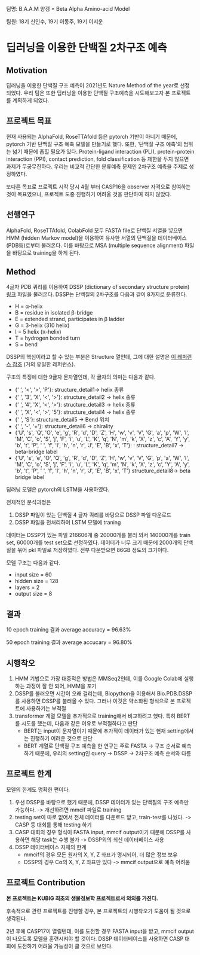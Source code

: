 팀명: B.A.A.M 양갱 = Beta Alpha Amino-acid Model

팀원: 18기 신인수, 19기 이동주, 19기 이지운

# 딥러닝을 이용한 단백질 2차구조 예측


## Motivation
딥러닝을 이용한 단백질 구조 예측이 2021년도 Nature Method of the year로 선정되었다. 우리 팀은 또한 딥러닝을 이용한 단백질 구조예측을 시도해보고자 본 프로젝트를 계획하게 되었다.

## 프로젝트 목표
현재 사용되는 AlphaFold, RoseTTAfold 등은 pytorch 기반이 아니기 때문에, pytorch 기반 단백질 구조 예측 모델을 만들기로 했다. 또한, '단백질 구조 예측'의 범위는 넓기 때문에 좁힐 필요가 있다. Protein-ligand interaction (PLI), protein-protein interaction (PPI), contact prediction, fold classification 등 제한을 두지 않으면 과제가 무궁무진하다. 우리는 비교적 간단한 분류예측 문제인 2차구조 예측을 주제로 성정하였다.

또다른 목표로 프로젝트 시작 당시 4월 부터 CASP16을 observer 자격으로 참여하는 것이 목표였으나, 프로젝트 도중 진행하기 어려울 것을 판단하여 하지 않았다.

## 선행연구
AlphaFold, RoseTTAfold, ColabFold 모두 FASTA file로 단백질 서열을 넣으면 HMM (hidden Markov model)을 이용하여 유사한 서열의 단백질을 데이터베이스(PDB등)로부터 불러온다. 
이를 바탕으로 MSA (multiple sequence alignment) 파일을 바탕으로 training을 하게 된다.

## Method

4글자 PDB 쿼리를 이용하여 DSSP (dictionary of secondary structure protein) [링크](https://swift.cmbi.umcn.nl/gv/dssp/) 파일을 불러온다. DSSP는 단백질의 2차구조를 다음과 같이 8가지로 분류한다. 

- H = α-helix
- B = residue in isolated β-bridge
- E = extended strand, participates in β ladder
- G = 3-helix (310 helix)
- I = 5 helix (π-helix)
- T = hydrogen bonded turn
- S = bend

DSSP의 핵심이라고 할 수 있는 부분은 Structure 열인데, 그에 대한 설명은 [이 레퍼런스 참조](https://pubs.acs.org/doi/full/10.1021/ci5000856) (거의 유일한 레퍼런스).

구조의 특징에 대한 9글자 문자열인데, 각 글자의 의미는 다음과 같다.

- {' ', '<', '>', 'P'}: structure_detail1-> helix 종류
- {' ', '3', 'X', '<', '>'}: structure_detail2 -> helix 종류
- {' ', '4', 'X', '<', '>'}: structure_detail3 -> helix 종류
- {' ', 'X', '<', '>', '5'}: structure_detail4 -> helix 종류
- {' ', 'S'}: structure_detail5 -> Bend 위치
- {' ', '-', '+'}: structure_detail6 -> chirality
- {'U', 's', 'Q', 'O', 'e', 'g', 'R', 'd', 'D', 'Z', 'H', 'w', 'v', 'V', 'G', 'a', 'p', 'W', 'l', 'M', 'C', 'o', 'S', 'j', 'F', 'i', 'u', 'L', 'K', 'q', 'N', 'm', 'k', 'X', 'z', 'c', 'A', 'Y', 'y', 'b', 't', 'P', ' ', 'f', 'I', 'h', 'n', 'r', 'J', 'E', 'B', 'x', 'T'}: : structure_detail7 -> beta-bridge label
- {'U', 's', 'e', 'O', 'Q', 'g', 'R', 'd', 'D', 'Z', 'H', 'w', 'v', 'V', 'G', 'p', 'a', 'W', 'l', 'M', 'C', 'o', 'S', 'j', 'F', 'i', 'u', 'L', 'K', 'q', 'm', 'N', 'k', 'X', 'z', 'c', 'Y', 'A', 'y', 'b', 't', 'P', ' ', 'f', 'I', 'h', 'n', 'r', 'J', 'E', 'B', 'x', 'T'} structure_detail8-> beta bridge label

딥러닝 모델은 pytorch의 LSTM을 사용하였다. 

전체적인 분석과정은

1. DSSP 파일이 있는 단백질 4 글자 쿼리를 바탕으로 DSSP 파일 다운로드
2. DSSP 파일을 전처리하여 LSTM 모델에 traning

데이터는 DSSP가 있는 파일 216606개 중 20000개를 불러 와서 140000개를 train set, 60000개를 test set으로 선정하였다. 
데이터가 너무 크기 때문에 2000개의 단백질을 묶어 pkl 파일로 저장하였다. 전부 다운받으면 86GB 정도의 크기이다.

모델 구조는 다음과 같다.
- input size = 60
- hidden size = 128
- layers = 2
- output size = 8

## 결과
10 epoch training 결과 average accuracy = 96.63%

50 epoch training 결과 average accucary = 96.80% 
 

## 시행착오 

1. HMM 기법으로 가장 대중적은 방법은 MMSeq2인데, 이를 Google Colab에 실행하는 과정이 잘 안 되어, HMM을 포기
2. DSSP를 불러오면 시간이 오래 걸리는데, Biopython을 이용해서 Bio.PDB.DSSP를 사용하면 DSSP를 불러올 수 있다. 그러나 이것은 약소화된 형식으로 본 프로젝트에 사용하기는 부적절
3. transformer 계열 모델을 추가적으로 training해서 비교하려고 했다. 특히 BERT를 시도를 했는데, 다음과 같은 이유로 부적절하다고 판단
   - BERT는 input이 문자열이기 때문에 추가적이 데이터가 있는 현재 setting에서는 진행하기 어려운 것으로 판단
   - BERT 계열로 단백질 구조 예측을 한 연구는 주로 FASTA -> 구조 순서로 예측하기 때문에, 우리의 setting인 query -> DSSP -> 2차구조 예측 순서와 다름

## 프로젝트 한계
모델의 한계도 명확한 편이다. 

1. 우선 DSSP를 바탕으로 했기 때문에, DSSP 데이터가 있는 단백질의 구조 예측만 가능하다. -> 개선하려면 mmcif 파일로 training
2. testing set이 따로 없어서 전체 데이터를 다운로드 받고, train-test를 나눴다. -> CASP 등 대회를 통해 testing 하기
3. CASP 대회의 경우 형식이 FASTA input, mmcif output이기 때문에 DSSP를 사용하면 해당 task는 수행 불가 -> DSSP외의 최신 데이터베이스 사용
4. DSSP 데이터베이스 자체의 한계
   - mmcif의 경우 모든 원자의 X, Y, Z 좌표가 명시되어, 더 많은 정보 보유
   - DSSP의 경우 Cα의 X, Y, Z 좌표만 있다 -> mmcif output으로 예측 어려움

## 프로젝트 Contribution

**본 프로젝트는 KUBIG 최초의 생물정보학 프로젝트로서 의의를 가진다.** 

후속적으로 관련 프로젝트를 진행할 경우, 본 프로젝트의 시행착오가 도움이 될 것으로 생각된다.

2년 후에 CASP17이 열릴텐데, 이를 도전할 경우 FASTA input을 받고, mmcif output이 나오도록 모델을 훈련시켜야 할 것이다.
DSSP 데이터베이스를 사용하면 CASP 대회에 도전하기 어려울 가능성이 클 것으로 보인다.
